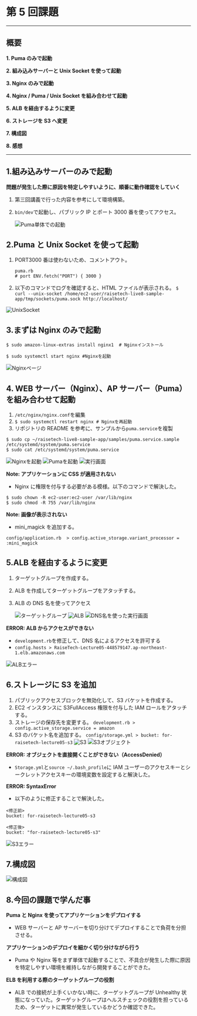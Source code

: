 # 第 5 回課題

---

## 概要

**1. Puma のみで起動**

**2. 組み込みサーバーと Unix Socket を使って起動**

**3. Nginx のみで起動**

**4. Nginx / Puma / Unix Socket を組み合わせて起動**

**5. ALB を経由するように変更**

**6. ストレージを S3 へ変更**

**7. 構成図**

**8. 感想**

---

## 1.組み込みサーバーのみで起動

**問題が発生した際に原因を特定しやすいように、順番に動作確認をしていく**

1. 第三回講義で行った内容を参考にして環境構築。
2. `bin/dev`で起動し、パブリック IP とポート 3000 番を使ってアクセス。

   ![Puma単体での起動](images/bindev.png)

## 2.Puma と Unix Socket を使って起動

1. PORT3000 番は使わないため、コメントアウト。

   ```
   puma.rb
   # port ENV.fetch("PORT") { 3000 }
   ```

2. 以下のコマンドでログを確認すると、HTML ファイルが表示される。
   `$ curl --unix-socket /home/ec2-user/raisetech-live8-sample-app/tmp/sockets/puma.sock http://localhost/`

![UnixSocket](images/puma-and-unixsocket.png)

## 3.まずは Nginx のみで起動

```
$ sudo amazon-linux-extras install nginx1  # Nginxインストール

$ sudo systemctl start nginx #Nginxを起動
```

![Nginxページ](images/Welcomto-to-Nginx.png)

## 4. WEB サーバー（Nginx）、AP サーバー（Puma）を組み合わせて起動

1. `/etc/nginx/nginx.conf`を編集
2. `$ sudo systemctl restart nginx # Nginxを再起動`
3. リポジトリの README を参考に、サンプルから`puma.service`を複製

```
$ sudo cp ~/raisetech-live8-sample-app/samples/puma.service.sample /etc/systemd/system/puma.service
$ sudo cat /etc/systemd/system/puma.service
```

![Nginxを起動](images/Start-Nginx.png)
![Pumaを起動](images/Start-Puma.png)
![実行画面](images/Application.png)

**Note: アプリケーションに CSS が適用されない**

- Nginx に権限を付与する必要がある模様。以下のコマンドで解決した。

```
$ sudo chown -R ec2-user:ec2-user /var/lib/nginx
$ sudo chmod -R 755 /var/lib/nginx
```

**Note: 画像が表示されない**

- mini_magick を追加する。

`config/application.rb  > config.active_storage.variant_processor = :mini_magick`

## 5.ALB を経由するように変更

1. ターゲットグループを作成する。
2. ALB を作成してターゲットグループをアタッチする。
3. ALB の DNS 名を使ってアクセス

   ![ターゲットグループ](images/Target_Group.png)
   ![ALB](images/ALB.png)
   ![DNS名を使った実行画面](images/ALB-DNS.png)

**ERROR: ALB からアクセスができない**

- `development.rb`を修正して、DNS 名によるアクセスを許可する
- `config.hosts > RaiseTech-Lecture05-448579147.ap-northeast-1.elb.amazonaws.com`

![ALBエラー](images/ALB-Connetion-ERROR.png)

## 6.ストレージに S3 を追加

1. パブリックアクセスブロックを無効化して、S3 バケットを作成する。
2. EC2 インスタンスに S3FullAccess 権限を付与した IAM ロールをアタッチする。
3. ストレージの保存先を変更する。
   `development.rb > config.active_storage.service = amazon`
4. S3 のバケット名を追加する。
   `config/storage.yml > bucket: for-raisetech-lecture05-s3`
   ![S3](images/S3-Bucket.png)
   ![S3オブジェクト](images/S3-Object-Open.png)

**ERROR: オブジェクトを直接開くことができない（AccessDenied）**

- `Storage.yml`と`source ~/.bash_profile`に IAM ユーザーのアクセスキーとシークレットアクセスキーの環境変数を設定すると解決した。

**ERROR: SyntaxError**

- 以下のように修正することで解決した。

```
<修正前>
bucket: for-raisetech-lecture05-s3

<修正後>
bucket: "for-raisetech-lecture05-s3"
```

![S3エラー](images/S3-ERROR.png)

## 7.構成図

![構成図](images/lecture05.drawio.png)

## 8.今回の課題で学んだ事

**Puma と Nginx を使ってアプリケーションをデプロイする**

- WEB サーバーと AP サーバーを切り分けてデプロイすることで負荷を分担させる。

**アプリケーションのデプロイを細かく切り分けながら行う**

- Puma や Nginx 等をまず単体で起動することで、不具合が発生した際に原因を特定しやすい環境を維持しながら開発することができた。

**ELB を利用する際のターゲットグループの役割**

- ALB での接続が上手くいかない時に、ターゲットグループが Unhealthy 状態になっていた。ターゲットグループはヘルスチェックの役割を担っているため、ターゲットに異常が発生しているかどうか確認できた。
